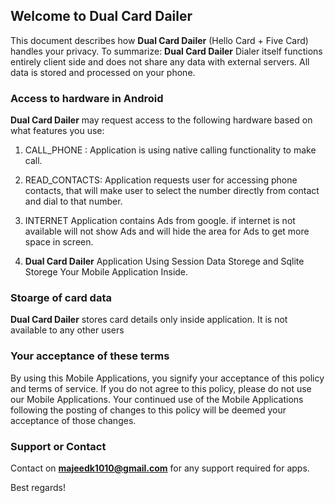 ## Welcome to Dual Card Dailer 

This document describes how **Dual Card Dailer**  (Hello Card + Five Card)  handles your privacy. To summarize: **Dual Card Dailer**  Dialer itself functions entirely client side and does not share any data with external servers. All data is stored and processed on your phone.


###  Access to hardware in Android


**Dual Card Dailer**   may request access to the following hardware based on what features you use:

1. CALL_PHONE : Application is using native calling functionality to make call.

2. READ_CONTACTS: Application requests user for accessing phone contacts, that will make user to select the number directly from contact and dial to that number.

3. INTERNET Application contains Ads from google. if internet is not available will not show Ads and will hide the area for Ads to get more space in screen.

4. **Dual Card Dailer**  Application Using Session Data Storege and Sqlite Storege Your Mobile Application Inside.

### Stoarge of card data

**Dual Card Dailer** stores card details only inside application. It is not available to any other users


### Your acceptance of these terms

By using this Mobile Applications, you signify your acceptance of this policy and terms of service. If you do not agree to this policy, please do not use our Mobile Applications. Your continued use of the Mobile Applications following the posting of changes to this policy will be deemed your acceptance of those changes.

### Support or Contact

Contact on **majeedk1010@gmail.com** for any support required for apps.

Best regards!
